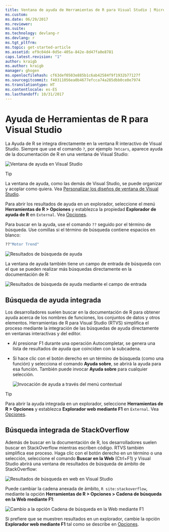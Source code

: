 ```yaml
---
title: Ventana de ayuda de Herramientas de R para Visual Studio | Microsoft Docs
ms.custom: 
ms.date: 06/29/2017
ms.reviewer: 
ms.suite: 
ms.technology: devlang-r
ms.devlang: r
ms.tgt_pltfrm: 
ms.topic: get-started-article
ms.assetid: ef9c04d4-0d5e-405a-842e-8d47fa0e8781
caps.latest.revision: "1"
author: kraigb
ms.author: kraigb
manager: ghogen
ms.openlocfilehash: cf63def0503e885b1c6ab42584f9f1932b77127f
ms.sourcegitcommit: f40311056ea0b4677efcca74a285dbb0ce0e7974
ms.translationtype: HT
ms.contentlocale: es-ES
ms.lasthandoff: 10/31/2017
---
```

# <a name="help-in-r-tools-for-visual-studio"></a>Ayuda de Herramientas de R para Visual Studio

La Ayuda de R se integra directamente en la ventana R interactivo de Visual Studio. Siempre que use el comando `?`, por ejemplo `?mtcars`, aparece ayuda de la documentación de R en una ventana de Visual Studio:

![Ventana de ayuda en Visual Studio](media/help-window.png)

> [!Tip]
> La ventana de ayuda, como las demás de Visual Studio, se puede organizar y acoplar como quiera. Vea [Personalizar los diseños de ventana de Visual Studio](../ide/customizing-window-layouts-in-visual-studio.md).
>
> Para abrir los resultados de ayuda en un explorador, seleccione el menú **Herramientas de R > Opciones** y establezca la propiedad **Explorador de ayuda de R** en `External`. Vea [Opciones](options.md).

Para buscar en la ayuda, use el comando `??` seguido por el término de búsqueda. Use comillas si el término de búsqueda contiene espacios en blanco:

```R
??"Motor Trend"
```

![Resultados de búsqueda de ayuda](media/help-search1.png)

La ventana de ayuda también tiene un campo de entrada de búsqueda con el que se pueden realizar más búsquedas directamente en la documentación de R:

![Resultados de búsqueda de ayuda mediante el campo de entrada](media/help-search2.png)

## <a name="integrated-help-lookup"></a>Búsqueda de ayuda integrada

Los desarrolladores suelen buscar en la documentación de R para obtener ayuda acerca de los nombres de funciones, los conjuntos de datos y otros elementos. Herramientas de R para Visual Studio (RTVS) simplifica el proceso mediante la integración de las búsquedas de ayuda directamente en ventanas interactivas y del editor.

- Al presionar F1 durante una operación Autocompletar, se genera una lista de resultados de ayuda que coinciden con la subcadena.
- Si hace clic con el botón derecho en un término de búsqueda (como una función) y selecciona el comando **Ayuda sobre**, se abrirá la ayuda para esa función. También puede invocar **Ayuda sobre** para cualquier selección.

    ![Invocación de ayuda a través del menú contextual](media/help-right-click.png)

> [!Tip]
> Para abrir la ayuda integrada en un explorador, seleccione **Herramientas de R > Opciones** y establezca **Explorador web mediante F1** en `External`. Vea [Opciones](options.md).

## <a name="integrated-stackoverflow-search"></a>Búsqueda integrada de StackOverflow

Además de buscar en la documentación de R, los desarrolladores suelen buscar en StackOverflow mientras escriben código. RTVS también simplifica ese proceso. Haga clic con el botón derecho en un término o una selección, seleccione el comando **Buscar en la Web** (Ctrl+F1) y Visual Studio abrirá una ventana de resultados de búsqueda de ámbito de StackOverflow:

![Resultados de búsqueda en web en Visual Studio](media/help-web-search-results.png)

Puede cambiar la cadena anexada de ámbito, `R site:stackoverflow`, mediante la opción **Herramientas de R > Opciones > Cadena de búsqueda en la Web mediante F1**:

![Cambio a la opción Cadena de búsqueda en la Web mediante F1](media/options-dialog.png)

Si prefiere que se muestren resultados en un explorador, cambie la opción **Explorador web mediante F1** tal como se describe en [Opciones](options.md).